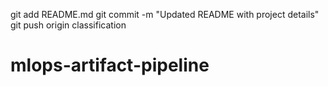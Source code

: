 git add README.md
git commit -m "Updated README with project details"
git push origin classification
# mlops-artifact-pipeline
